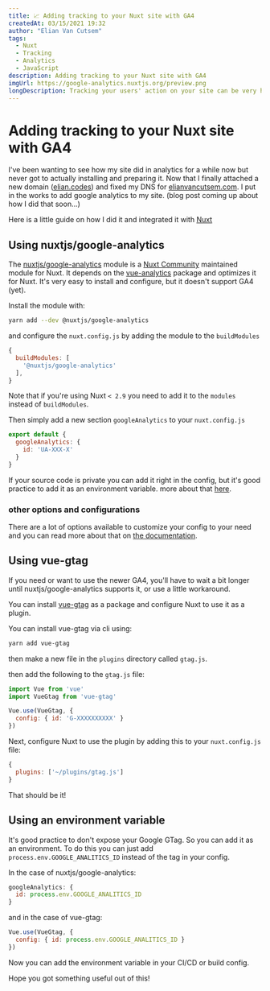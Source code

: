 ```yaml
---
title: 📈 Adding tracking to your Nuxt site with GA4
createdAt: 03/15/2021 19:32
author: "Elian Van Cutsem"
tags:
  - Nuxt
  - Tracking
  - Analytics
  - JavaScript
description: Adding tracking to your Nuxt site with GA4
imgUrl: https://google-analytics.nuxtjs.org/preview.png
longDescription: Tracking your users' action on your site can be very helpful, but it isn't always as straightforward
---
```


# Adding tracking to your Nuxt site with GA4

I've been wanting to see how my site did in analytics for a while now but never got to actually installing and preparing it. Now that I finally attached a new domain ([elian.codes](<https://elian.codes>)) and fixed my DNS for [elianvancutsem.com](<https://elianvancutsem.com>). I put in the works to add google analytics to my site. (blog post coming up about how I did that soon...)

Here is a little guide on how I did it and integrated it with [Nuxt](https://nuxtjs.org)

## Using nuxtjs/google-analytics

The [nuxtjs/google-analytics](<https://google-analytics.nuxtjs.org/>) module is a [Nuxt Community](<https://github.com/nuxt-community>) maintained module for Nuxt. It depends on the [vue-analytics](<https://github.com/MatteoGabriele/vue-analytics>) package and optimizes it for Nuxt. It's very easy to install and configure, but it doesn't support GA4 (yet).

Install the module with:

```bash
yarn add --dev @nuxtjs/google-analytics
```

and configure the `nuxt.config.js` by adding the module to the `buildModules`

```js
{
  buildModules: [
    '@nuxtjs/google-analytics'
  ],
}
```

Note that if you're using Nuxt `< 2.9` you need to add it to the `modules` instead of `buildModules`.

Then simply add a new section `googleAnalytics` to your `nuxt.config.js`

```js
export default {
  googleAnalytics: {
    id: 'UA-XXX-X'
  }
}
```

If your source code is private you can add it right in the config, but it's good practice to add it as an environment variable. more about that [here](<#using-an-environment-variable>).

### other options and configurations

There are a lot of options available to customize your config to your need and you can read more about that on [the documentation](<https://google-analytics.nuxtjs.org/options/>).

## Using vue-gtag

If you need or want to use the newer GA4, you'll have to wait a bit longer until nuxtjs/google-analytics supports it, or use a little workaround.

You can install [vue-gtag](<https://www.npmjs.com/package/vue-gtag>) as a package and configure Nuxt to use it as a plugin.

You can install vue-gtag via cli using:

```bash
yarn add vue-gtag
```

then make a new file in the `plugins` directory called `gtag.js`.

then add the following to the `gtag.js` file:

```js
import Vue from 'vue'
import VueGtag from 'vue-gtag'

Vue.use(VueGtag, {
  config: { id: 'G-XXXXXXXXXX' }
})
```

Next, configure Nuxt to use the plugin by adding this to your `nuxt.config.js` file:

```js
{
  plugins: ['~/plugins/gtag.js']
}
```

That should be it!

## Using an environment variable

It's good practice to don't expose your Google GTag. So you can add it as an environment. To do this you can just add `process.env.GOOGLE_ANALITICS_ID` instead of the tag in your config.

In the case of nuxtjs/google-analytics:

```js
googleAnalytics: {
  id: process.env.GOOGLE_ANALITICS_ID
}
```

and in the case of vue-gtag:

```js
Vue.use(VueGtag, {
  config: { id: process.env.GOOGLE_ANALITICS_ID }
})
```

Now you can add the environment variable in your CI/CD or build config.

Hope you got something useful out of this!